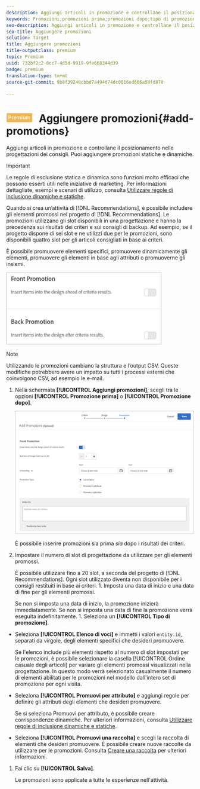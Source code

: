 ```yaml
---
description: Aggiungi articoli in promozione e controllane il posizionamento nelle progettazioni dei consigli. Puoi aggiungere promozioni statiche e dinamiche.
keywords: Promozioni;promozioni prima;promozioni dopo;tipo di promozioni
seo-description: Aggiungi articoli in promozione e controllane il posizionamento nelle progettazioni dei consigli. Puoi aggiungere promozioni statiche e dinamiche.
seo-title: Aggiungere promozioni
solution: Target
title: Aggiungere promozioni
title-outputclass: premium
topic: Premium
uuid: 732bf2c2-0cc7-4d5d-9919-9fe668344d39
badge: premium
translation-type: tm+mt
source-git-commit: 9b8f39240cbbd7a494d74dc0016ed666a58fd870

---
```



# ![PREMIUM](/help/assets/premium.png) Aggiungere promozioni{#add-promotions}

Aggiungi articoli in promozione e controllane il posizionamento nelle progettazioni dei consigli. Puoi aggiungere promozioni statiche e dinamiche.

>[!IMPORTANT]
>
>Le regole di esclusione statica e dinamica sono funzioni molto efficaci che possono esserti utili nelle iniziative di marketing. Per informazioni dettagliate, esempi e scenari di utilizzo, consulta [Utilizzare regole di inclusione dinamiche e statiche](../../c-recommendations/c-algorithms/use-dynamic-and-static-inclusion-rules.md#concept_4CB5C0FA705D4E449BD0B37B3D987F9F).

Quando si crea un’attività di [!DNL Recommendations], è possibile includere gli elementi promossi nel progetto di [!DNL Recommendations]. Le promozioni utilizzano gli slot disponibili in una progettazione e hanno la precedenza sui risultati dei criteri e sui consigli di backup. Ad esempio, se il progetto dispone di sei slot e ne utilizzi due per le promozioni, sono disponibili quattro slot per gli articoli consigliati in base ai criteri.

È possibile promuovere elementi specifici, promuovere dinamicamente gli elementi, promuovere gli elementi in base agli attributi o promuoverne gli insiemi.

![](assets/add_promotion_toggles.png)

>[!NOTE]
>
>Utilizzando le promozioni cambiano la struttura e l’output CSV. Queste modifiche potrebbero avere un impatto su tutti i processi esterni che coinvolgono CSV, ad esempio le e-mail.

1. Nella schermata **[!UICONTROL Aggiungi promozioni]**, scegli tra le opzioni **[!UICONTROL Promozione prima]** o **[!UICONTROL Promozione dopo]**.

   ![](assets/add_promotion_front.png)

   È possibile inserire promozioni sia prima *sia* dopo i risultati dei criteri.
1. Impostare il numero di slot di progettazione da utilizzare per gli elementi promossi.

   È possibile utilizzare fino a 20 slot, a seconda del progetto di [!DNL Recommendations]. Ogni slot utilizzato diventa non disponibile per i consigli restituiti in base ai criteri. 1. Imposta una data di inizio e una data di fine per gli elementi promossi.

   Se non si imposta una data di inizio, la promozione inizierà immediatamente. Se non si imposta una data di fine la promozione verrà eseguita indefinitamente. 1. Seleziona un **[!UICONTROL Tipo di promozione]**.

* Seleziona **[!UICONTROL Elenco di voci]** e immetti i valori `entity.id`, separati da virgole, degli elementi specifici che desideri promuovere.

   Se l&#39;elenco include più elementi rispetto al numero di slot impostati per le promozioni, è possibile selezionare la casella [!UICONTROL Ordine casuale degli articoli] per variare gli elementi promossi visualizzati nella progettazione. In questo modo verrà selezionato casualmente il numero di elementi abilitati per le promozioni nel modello dall&#39;intero set di promozione per ogni visita.

* Seleziona **[!UICONTROL Promuovi per attributo]** e aggiungi regole per definire gli attributi degli elementi che desideri promuovere.

   Se si seleziona Promuovi per attributo, è possibile creare corrispondenze dinamiche. Per ulteriori informazioni, consulta [Utilizzare regole di inclusione dinamiche e statiche](../../c-recommendations/c-algorithms/use-dynamic-and-static-inclusion-rules.md#concept_4CB5C0FA705D4E449BD0B37B3D987F9F).

* Seleziona **[!UICONTROL Promuovi una raccolta]** e scegli la raccolta di elementi che desideri promuovere. È possibile creare nuove raccolte da utilizzare per le promozioni. Consulta [Creare una raccolta](../../c-recommendations/c-products/collections.md#task_1256DFF6842141FCAADD9E1428EF7F08) per ulteriori informazioni.

1. Fai clic su **[!UICONTROL Salva]**.

   Le promozioni sono applicate a tutte le esperienze nell&#39;attività.
